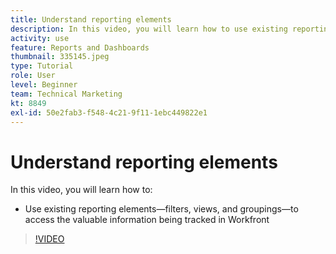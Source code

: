```yaml
---
title: Understand reporting elements
description: In this video, you will learn how to use existing reporting elements—filters, views, and groupings—to access information being tracked in [!DNL  Workfront].
activity: use
feature: Reports and Dashboards
thumbnail: 335145.jpeg
type: Tutorial
role: User
level: Beginner
team: Technical Marketing
kt: 8849
exl-id: 50e2fab3-f548-4c21-9f11-1ebc449822e1
---
```

# Understand reporting elements

In this video, you will learn how to:

* Use existing reporting elements—filters, views, and groupings—to access the valuable information being tracked in Workfront

>[!VIDEO](https://video.tv.adobe.com/v/335145/?quality=12)
